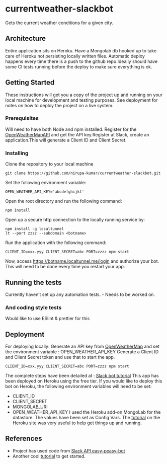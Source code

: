 # currentweather-slackbot

Gets the current weather conditions for a given city.

## Architecture
Entire application sits on Heroku. Have a Mongolab db hooked up to take care of Heroku not persisting locally written 
files. Automatic deploy happens every time there is a push to the github repo.Ideally should have some CI tests running 
before the deploy to make sure everything is ok. 

## Getting Started

These instructions will get you a copy of the project up and running on your local machine for development and testing 
purposes. See deployment for notes on how to deploy the project on a live system.

### Prerequisites


Will need to have both Node and npm installed. Register for the [OpenWeatherMapAPI](http://openweathermap.org/api) and 
get the API key.Register at Slack, create an application.This will generate a Client ID and Client Secret.


### Installing

Clone the repository to your local machine

```
git clone https://github.com/nirupa-kumar/currentweather-slackbot.git
```
Set the following environment variable:
```
OPEN_WEATHER_API_KEY='abcdefghijkl'
```
Open the root directory and run the following command:
```
npm install
```
Open up a secure http connection to the locally running service by:
```
npm install -g localtunnel
lt --port zzzz --subdomain <botname>
```
Run the application with the following command:
```
CLIENT_ID=xxx.yyy CLIENT_SECRET=abc PORT=zzzz npm start
```
Now, access  https://botname.localtunnel.me/login and authorize your bot. This will need to be done every time you
restart your app. 

## Running the tests

Currently haven’t set up any automation tests. - Needs to be worked on. 

### And coding style tests

Would like to use ESlint & prettier for this 

## Deployment
For deploying locally:
Generate an API key from [OpenWeatherMap](http://openweathermap.org/api) and set the environment variable : 
OPEN_WEATHER_API_KEY
Generate a Client ID and Client Secret token and use that to start the app. 
```
CLIENT_ID=xxx.yyy CLIENT_SECRET=abc PORT=zzzz npm start
```
The complete steps have been detailed at : [Slack bot tutorial](https://api.slack.com/tutorials/easy-peasy-bots)
This app has been deployed on Heroku using the free tier. If you would like to deploy this bot on Heroku, the following 
environment variables will need to be set:
* CLIENT_ID
* CLIENT_SECRET
* MONGOLAB_URI
* OPEN_WEATHER_API_KEY
I used the Heroku add-on MongoLab for the datastore. 
The values have been set as Config Vars.
The [tutorial](https://devcenter.heroku.com/articles/getting-started-with-nodejs) on the Heroku site was very useful to 
help get things up and running.

## References
* Project has used code from [Slack API easy-peasy-bot](https://github.com/slackapi/easy-peasy-bot)
* Another cool [tutorial](https://medium.com/@vijaysundaram/how-to-build-and-deploy-a-baseline-slack-bot-5c25f306278b) to 
get started.
